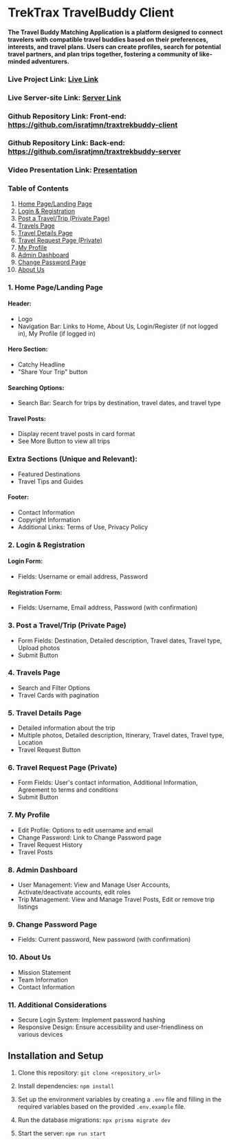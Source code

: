 # TrekTrax TravelBuddy Client

#### The Travel Buddy Matching Application is a platform designed to connect travelers with compatible travel buddies based on their preferences, interests, and travel plans. Users can create profiles, search for potential travel partners, and plan trips together, fostering a community of like-minded adventurers.

### Live Project Link: [Live Link](https://traxtrek-client.vercel.app/)

### Live Server-site Link: [Server Link]( https://trektrax-server.vercel.app/)

### Github Repository Link: Front-end: <https://github.com/isratjmn/traxtrekbuddy-client>

### Github Repository Link: Back-end: <https://github.com/isratjmn/traxtrekbuddy-server>

### Video Presentation Link: [Presentation](https://drive.google.com/file/d/10CP9Zs_Y1javfHWKlurqxzh6J93Lk0Dz/view?usp=sharing)

### Table of Contents

1. [Home Page/Landing Page](#home-page-landing-page)
2. [Login & Registration](#login--registration)
3. [Post a Travel/Trip (Private Page)](#post-a-traveltrip-private-page)
4. [Travels Page](#travels-page)
5. [Travel Details Page](#travel-details-page)
6. [Travel Request Page (Private)](#travel-request-page-private)
7. [My Profile](#my-profile)
8. [Admin Dashboard](#admin-dashboard)
9. [Change Password Page](#change-password-page)
10. [About Us](#about-us)

### 1. Home Page/Landing Page

#### Header:

- Logo
- Navigation Bar: Links to Home, About Us, Login/Register (if not logged in), My Profile (if logged in)

#### Hero Section:

- Catchy Headline
- "Share Your Trip" button

#### Searching Options:

- Search Bar: Search for trips by destination, travel dates, and travel type

#### Travel Posts:

- Display recent travel posts in card format
- See More Button to view all trips

### Extra Sections (Unique and Relevant):

- Featured Destinations
- Travel Tips and Guides

#### Footer:

- Contact Information
- Copyright Information
- Additional Links: Terms of Use, Privacy Policy

### 2. Login & Registration

#### Login Form:

- Fields: Username or email address, Password

#### Registration Form:

- Fields: Username, Email address, Password (with confirmation)

### 3. Post a Travel/Trip (Private Page)

- Form Fields: Destination, Detailed description, Travel dates, Travel type, Upload photos
- Submit Button

### 4. Travels Page

- Search and Filter Options
- Travel Cards with pagination

### 5. Travel Details Page

- Detailed information about the trip
- Multiple photos, Detailed description, Itinerary, Travel dates, Travel type, Location
- Travel Request Button

### 6. Travel Request Page (Private)

- Form Fields: User's contact information, Additional Information, Agreement to terms and conditions
- Submit Button

### 7. My Profile

- Edit Profile: Options to edit username and email
- Change Password: Link to Change Password page
- Travel Request History
- Travel Posts

### 8. Admin Dashboard

- User Management: View and Manage User Accounts, Activate/deactivate accounts, edit roles
- Trip Management: View and Manage Travel Posts, Edit or remove trip listings

### 9. Change Password Page

- Fields: Current password, New password (with confirmation)

### 10. About Us

- Mission Statement
- Team Information
- Contact Information

### 11. Additional Considerations

- Secure Login System: Implement password hashing
- Responsive Design: Ensure accessibility and user-friendliness on various devices

## Installation and Setup

1. Clone this repository: `git clone <repository_url>`

2. Install dependencies: `npm install`

3. Set up the environment variables by creating a `.env` file and filling in the required variables based on the provided `.env.example` file.

4. Run the database migrations: `npx prisma migrate dev`

5. Start the server: `npm run start`
